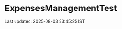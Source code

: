# ExpensesManagementTest




































































































































Last updated: 2025-08-03 23:45:25 IST
